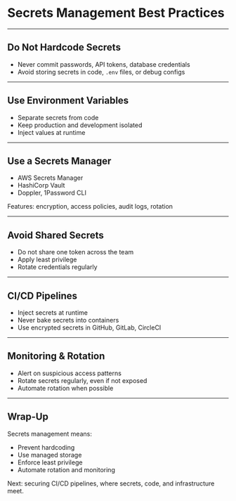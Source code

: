 # Secrets Management Best Practices

---

## Do Not Hardcode Secrets
- Never commit passwords, API tokens, database credentials
- Avoid storing secrets in code, `.env` files, or debug configs

---

## Use Environment Variables
- Separate secrets from code
- Keep production and development isolated
- Inject values at runtime

---

## Use a Secrets Manager
- AWS Secrets Manager
- HashiCorp Vault
- Doppler, 1Password CLI

Features: encryption, access policies, audit logs, rotation

---

## Avoid Shared Secrets
- Do not share one token across the team
- Apply least privilege
- Rotate credentials regularly

---

## CI/CD Pipelines
- Inject secrets at runtime
- Never bake secrets into containers
- Use encrypted secrets in GitHub, GitLab, CircleCI

---

## Monitoring & Rotation
- Alert on suspicious access patterns
- Rotate secrets regularly, even if not exposed
- Automate rotation when possible

---

## Wrap-Up
Secrets management means:
- Prevent hardcoding
- Use managed storage
- Enforce least privilege
- Automate rotation and monitoring

Next: securing CI/CD pipelines, where secrets, code, and infrastructure meet.
